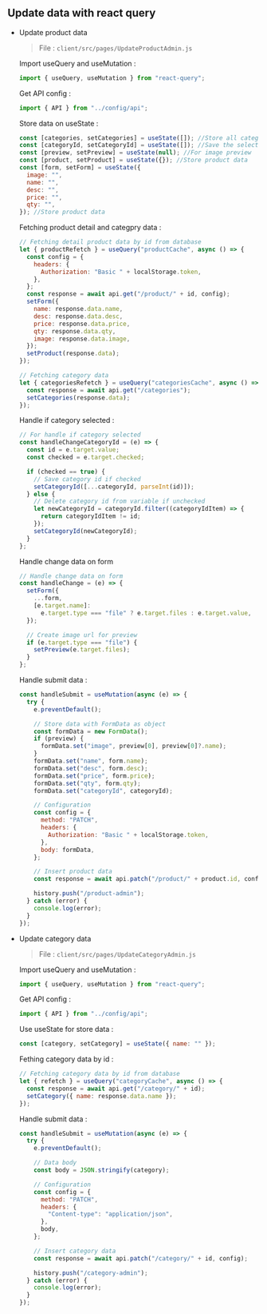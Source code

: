 ## Update data with react query

- Update product data

  > File : `client/src/pages/UpdateProductAdmin.js`

  Import useQuery and useMutation :

  ```javascript
  import { useQuery, useMutation } from "react-query";
  ```

  Get API config :

  ```javascript
  import { API } from "../config/api";
  ```

  Store data on useState :

  ```javascript
  const [categories, setCategories] = useState([]); //Store all category data
  const [categoryId, setCategoryId] = useState([]); //Save the selected category id
  const [preview, setPreview] = useState(null); //For image preview
  const [product, setProduct] = useState({}); //Store product data
  const [form, setForm] = useState({
    image: "",
    name: "",
    desc: "",
    price: "",
    qty: "",
  }); //Store product data
  ```

  Fetching product detail and categpry data :

  ```javascript
  // Fetching detail product data by id from database
  let { productRefetch } = useQuery("productCache", async () => {
    const config = {
      headers: {
        Authorization: "Basic " + localStorage.token,
      },
    };
    const response = await api.get("/product/" + id, config);
    setForm({
      name: response.data.name,
      desc: response.data.desc,
      price: response.data.price,
      qty: response.data.qty,
      image: response.data.image,
    });
    setProduct(response.data);
  });

  // Fetching category data
  let { categoriesRefetch } = useQuery("categoriesCache", async () => {
    const response = await api.get("/categories");
    setCategories(response.data);
  });
  ```

  Handle if category selected :

  ```javascript
  // For handle if category selected
  const handleChangeCategoryId = (e) => {
    const id = e.target.value;
    const checked = e.target.checked;

    if (checked == true) {
      // Save category id if checked
      setCategoryId([...categoryId, parseInt(id)]);
    } else {
      // Delete category id from variable if unchecked
      let newCategoryId = categoryId.filter((categoryIdItem) => {
        return categoryIdItem != id;
      });
      setCategoryId(newCategoryId);
    }
  };
  ```

  Handle change data on form

  ```javascript
  // Handle change data on form
  const handleChange = (e) => {
    setForm({
      ...form,
      [e.target.name]:
        e.target.type === "file" ? e.target.files : e.target.value,
    });

    // Create image url for preview
    if (e.target.type === "file") {
      setPreview(e.target.files);
    }
  };
  ```

  Handle submit data :

  ```javascript
  const handleSubmit = useMutation(async (e) => {
    try {
      e.preventDefault();

      // Store data with FormData as object
      const formData = new FormData();
      if (preview) {
        formData.set("image", preview[0], preview[0]?.name);
      }
      formData.set("name", form.name);
      formData.set("desc", form.desc);
      formData.set("price", form.price);
      formData.set("qty", form.qty);
      formData.set("categoryId", categoryId);

      // Configuration
      const config = {
        method: "PATCH",
        headers: {
          Authorization: "Basic " + localStorage.token,
        },
        body: formData,
      };

      // Insert product data
      const response = await api.patch("/product/" + product.id, config);

      history.push("/product-admin");
    } catch (error) {
      console.log(error);
    }
  });
  ```

- Update category data

  > File : `client/src/pages/UpdateCategoryAdmin.js`

  Import useQuery and useMutation :

  ```javascript
  import { useQuery, useMutation } from "react-query";
  ```

  Get API config :

  ```javascript
  import { API } from "../config/api";
  ```

  Use useState for store data :

  ```javascript
  const [category, setCategory] = useState({ name: "" });
  ```

  Fething category data by id :

  ```javascript
  // Fetching category data by id from database
  let { refetch } = useQuery("categoryCache", async () => {
    const response = await api.get("/category/" + id);
    setCategory({ name: response.data.name });
  });
  ```

  Handle submit data :

  ```javascript
  const handleSubmit = useMutation(async (e) => {
    try {
      e.preventDefault();

      // Data body
      const body = JSON.stringify(category);

      // Configuration
      const config = {
        method: "PATCH",
        headers: {
          "Content-type": "application/json",
        },
        body,
      };

      // Insert category data
      const response = await api.patch("/category/" + id, config);

      history.push("/category-admin");
    } catch (error) {
      console.log(error);
    }
  });
  ```
